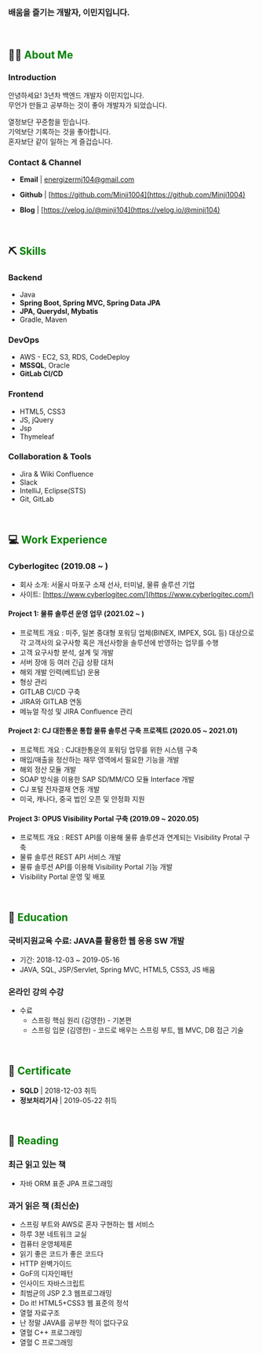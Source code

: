 ### 배움을 즐기는 개발자, 이민지입니다.
<br>

## 💁🏻 <span style="color:green">About Me</span>

### Introduction
안녕하세요! 3년차 백엔드 개발자 이민지입니다.  
무언가 만들고 공부하는 것이 좋아 개발자가 되었습니다.  

열정보단 꾸준함을 믿습니다.  
기억보단 기록하는 것을 좋아합니다.  
혼자보단 같이 일하는 게 즐겁습니다.  

### Contact & Channel
- **Email** | energizermj104@gmail.com

- **Github** | [https://github.com/Minji1004](https://github.com/Minji1004)

- **Blog** | [https://velog.io/@minji104](https://velog.io/@minji104)

<br>

## ⛏️ <span style="color:green">Skills</span>
### Backend
- Java
- **Spring Boot, Spring MVC, Spring Data JPA**
- **JPA, Querydsl, Mybatis**
- Gradle, Maven

### DevOps
- AWS - EC2, S3, RDS, CodeDeploy
- **MSSQL**, Oracle
- **GitLab CI/CD**

### Frontend
- HTML5, CSS3 
- JS, jQuery
- Jsp
- Thymeleaf

### Collaboration & Tools
- Jira & Wiki Confluence
- Slack
- IntelliJ, Eclipse(STS)
- Git, GitLab

<br>

## 💻 <span style="color:green">Work Experience</span>
### Cyberlogitec (2019.08 ~ )
- 회사 소개: 서울시 마포구 소재 선사, 터미널, 물류 솔루션 기업
- 사이트:  [https://www.cyberlogitec.com/](https://www.cyberlogitec.com/)

#### Project 1: 물류 솔루션 운영 업무 (2021.02 ~ )
- 프로젝트 개요 : 미주, 일본 중대형 포워딩 업체(BINEX, IMPEX, SGL 등) 대상으로 각 고객사의 요구사항 혹은 개선사항을 솔루션에 반영하는 업무를 수행
- 고객 요구사항 분석, 설계 및 개발
- 서버 장애 등 여러 긴급 상황 대처
- 해외 개발 인력(베트남) 운용
- 형상 관리
- GITLAB CI/CD 구축
- JIRA와 GITLAB 연동
- 메뉴얼 작성 및 JIRA Confluence 관리

#### Project 2: CJ 대한통운 통합 물류 솔루션 구축 프로젝트 (2020.05 ~ 2021.01)
- 프로젝트 개요 : CJ대한통운의 포워딩 업무를 위한 시스템 구축
- 매입/매출을 정산하는 재무 영역에서 필요한 기능을 개발
- 해외 정산 모듈 개발
- SOAP 방식을 이용한 SAP SD/MM/CO 모듈 Interface 개발
- CJ 포털 전자결재 연동 개발
- 미국, 캐나다, 중국 법인 오픈 및 안정화 지원 

#### Project 3: OPUS Visibility Portal 구축 (2019.09 ~ 2020.05)
- 프로젝트 개요 : REST API를 이용해 물류 솔루션과 연계되는 Visibility Protal 구축
- 물류 솔루션 REST API 서비스 개발
- 물류 솔루션 API를 이용해 Visibility Portal 기능 개발
- Visibility Portal 운영 및 배포


<br>

## 📄 <span style="color:green">Education</span>
### 국비지원교육 수료: JAVA를 활용한 웹 응용 SW 개발  
- 기간: 2018-12-03 ~ 2019-05-16
- JAVA, SQL, JSP/Servlet, Spring MVC, HTML5, CSS3, JS 배움

### 온라인 강의 수강
- 수료
  - 스프링 핵심 원리 (김영한) - 기본편
  - 스프링 입문 (김영한) - 코드로 배우는 스프링 부트, 웹 MVC, DB 접근 기술

<br>

## 🏅 <span style="color:green">Certificate</span>
- **SQLD** | 2018-12-03 취득
- **정보처리기사** | 2019-05-22 취득

<br>

## 📖 <span style="color:green">Reading</span>
### 최근 읽고 있는 책
- 자바 ORM 표준 JPA 프로그래밍

### 과거 읽은 책 (최신순)
- 스프링 부트와 AWS로 혼자 구현하는 웹 서비스
- 하루 3분 네트워크 교실
- 컴퓨터 운영체제론
- 읽기 좋은 코드가 좋은 코드다
- HTTP 완벽가이드
- GoF의 디자인패턴
- 인사이드 자바스크립트
- 최범균의 JSP 2.3 웹프로그래밍
- Do it! HTML5+CSS3 웹 표준의 정석
- 열혈 자료구조
- 난 정말 JAVA를 공부한 적이 없다구요
- 열혈 C++ 프로그래밍
- 열혈 C 프로그래밍

 

<!---
Minji1004/Minji1004 is a ✨ special ✨ repository because its `README.md` (this file) appears on your GitHub profile.
You can click the Preview link to take a look at your changes.
--->
